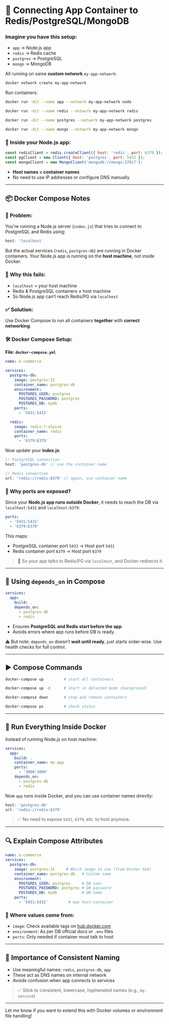 # 🔁 Connecting App Container to Redis/PostgreSQL/MongoDB

### Imagine you have this setup:

- `app` → Node.js app
- `redis` → Redis cache
- `postgres` → PostgreSQL
- `mongo` → MongoDB

All running on same **custom network** `my-app-network`:

```bash
docker network create my-app-network
```

Run containers:

```bash
docker run -dit --name app --network my-app-network node

docker run -dit --name redis --network my-app-network redis

docker run -dit --name postgres --network my-app-network postgres

docker run -dit --name mongo --network my-app-network mongo
```

### 🔗 Inside your Node.js app:

```js
const redisClient = redis.createClient({ host: 'redis', port: 6379 });
const pgClient = new Client({ host: 'postgres', port: 5432 });
const mongoClient = new MongoClient('mongodb://mongo:27017');
```

- **Host names = container names**
- No need to use IP addresses or configure DNS manually

---

## 📦 Docker Compose Notes

### 🐞 Problem:
You're running a Node.js server (`index.js`) that tries to connect to PostgreSQL and Redis using:

```js
host: 'localhost'
```

But the actual services (`redis`, `postgres-db`) are running in Docker containers. Your Node.js app is running on the **host machine**, not inside Docker.

### 🧠 Why this fails:
- `localhost` = your host machine
- Redis & PostgreSQL containers ≠ host machine
- So Node.js app can’t reach Redis/PG via `localhost`

### ✅ Solution:
Use Docker Compose to run all containers **together** with **correct networking**.

### 🛠 Docker Compose Setup:

**File: `docker-compose.yml`**

```yaml
name: e-commerce

services:
  postgres-db:
    image: postgres:15
    container_name: postgres-db
    environment:
      POSTGRES_USER: postgres
      POSTGRES_PASSWORD: postgres
      POSTGRES_DB: mydb
    ports:
      - '5431:5432'

  redis:
    image: redis:7-alpine
    container_name: redis
    ports:
      - '6379:6379'
```

Now update your **index.js**:

```js
// PostgreSQL connection
host: 'postgres-db' // use the container name

// Redis connection
url: 'redis://redis:6379' // again, use container name
```

### 📡 Why ports are exposed?

Since your **Node.js app runs outside Docker**, it needs to reach the DB via `localhost:5431` and `localhost:6379`:

```yaml
ports:
  - '5431:5432'
  - '6379:6379'
```

This maps:
- PostgreSQL container port `5432` → Host port `5431`
- Redis container port `6379` → Host port `6379`

> 🔁 So your app talks to Redis/PG via `localhost`, and Docker redirects it.

---

## 🧩 Using `depends_on` in Compose

```yaml
services:
  app:
    build: .
    depends_on:
      - postgres-db
      - redis
```

- Ensures **PostgreSQL and Redis start before the app**.
- Avoids errors where app runs before DB is ready.

⚠️ But note: `depends_on` doesn’t **wait until ready**, just starts order-wise. Use health checks for full control.

---

## ▶️ Compose Commands

```bash
docker-compose up         # start all containers

docker-compose up -d      # start in detached mode (background)

docker-compose down       # stop and remove containers

docker-compose ps         # check status
```

---

## 🐳 Run Everything Inside Docker

Instead of running Node.js on host machine:

```yaml
services:
  app:
    build: .
    container_name: my-app
    ports:
      - '3000:3000'
    depends_on:
      - postgres-db
      - redis
```

Now `app` runs inside Docker, and you can use container names directly:

```js
host: 'postgres-db'
url: 'redis://redis:6379'
```

> ✅ No need to expose `5431`, `6379`, etc. to host anymore.

---

## 🔍 Explain Compose Attributes

```yaml
name: e-commerce
services:
  postgres-db:
    image: postgres:15     # Which image to use (from Docker Hub)
    container_name: postgres-db   # Custom name
    environment:
      POSTGRES_USER: postgres     # DB user
      POSTGRES_PASSWORD: postgres # DB password
      POSTGRES_DB: mydb           # DB name
    ports:
      - '5431:5432'         # map host:container
```

### 🔎 Where values come from:
- `image`: Check available tags on [hub.docker.com](https://hub.docker.com)
- `environment`: As per DB official docs or `.env` files
- `ports`: Only needed if container must talk to host

---

## 📛 Importance of Consistent Naming

- Use meaningful names: `redis`, `postgres-db`, `app`
- These act as DNS names on internal network
- Avoids confusion when app connects to services

> ✅ Stick to consistent, lowercase, hyphenated names (e.g., `my-service`)

---

Let me know if you want to extend this with Docker volumes or environment file handling!

